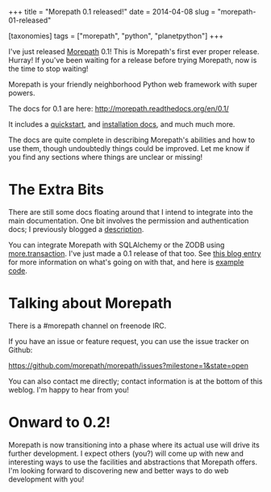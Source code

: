 +++
title = "Morepath 0.1 released!"
date = 2014-04-08
slug = "morepath-01-released"

[taxonomies]
tags = ["morepath", "python", "planetpython"]
+++

I've just released [Morepath](http://morepath.readthedocs.org/) 0.1!
This is Morepath's first ever proper release. Hurray! If you've been
waiting for a release before trying Morepath, now is the time to stop
waiting!

Morepath is your friendly neighborhood Python web framework with super
powers.

The docs for 0.1 are here: <http://morepath.readthedocs.org/en/0.1/>

It includes a
[quickstart](http://morepath.readthedocs.org/en/0.1/quickstart.html),
and [installation
docs](http://morepath.readthedocs.org/en/0.1/installation.html), and
much much more.

The docs are quite complete in describing Morepath's abilities and how
to use them, though undoubtedly things could be improved. Let me know if
you find any sections where things are unclear or missing!

# The Extra Bits

There are still some docs floating around that I intend to integrate
into the main documentation. One bit involves the permission and
authentication docs; I previously blogged a
[description](/posts/morepath-security).

You can integrate Morepath with SQLAlchemy or the ZODB using
[more.transaction](http://pypi.python.org/pypi/more.transaction). I've
just made a 0.1 release of that too. See [this blog
entry](/posts/racing-the-morepath-sqlalchemy-integration)
for more information on what's going on with that, and here is [example
code](https://github.com/morepath/morepath_sqlalchemy).

# Talking about Morepath

There is a \#morepath channel on freenode IRC.

If you have an issue or feature request, you can use the issue tracker
on Github:

<https://github.com/morepath/morepath/issues?milestone=1&state=open>

You can also contact me directly; contact information is at the bottom
of this weblog. I'm happy to hear from you!

# Onward to 0.2!

Morepath is now transitioning into a phase where its actual use will
drive its further development. I expect others (you?) will come up with
new and interesting ways to use the facilities and abstractions that
Morepath offers. I'm looking forward to discovering new and better ways
to do web development with you!
